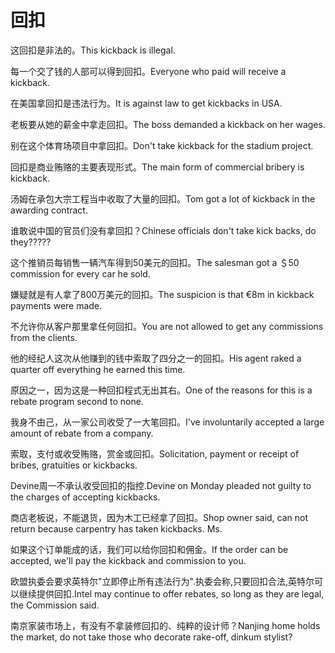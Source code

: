 # 回扣

<p><span class="chinese">这回扣是非法的。</span><span class="english">This kickback is illegal.</span></p>

<p><span class="chinese">每一个交了钱的人部可以得到回扣。</span><span class="english">Everyone who paid will receive a kickback.</span></p>

<p><span class="chinese">在美国拿回扣是违法行为。</span><span class="english">It is against law to get kickbacks in USA.</span></p>

<p><span class="chinese">老板要从她的薪金中拿走回扣。</span><span class="english">The boss demanded a kickback on her wages.</span></p>

<p><span class="chinese">别在这个体育场项目中拿回扣。</span><span class="english">Don't take kickback for the stadium project.</span></p>

<p><span class="chinese">回扣是商业贿赂的主要表现形式。</span><span class="english">The main form of commercial bribery is kickback.</span></p>

<p><span class="chinese">汤姆在承包大宗工程当中收取了大量的回扣。</span><span class="english">Tom got a lot of kickback in the awarding contract.</span></p>

<p><span class="chinese">谁敢说中国的官员们没有拿回扣？</span><span class="english">Chinese officials don't take kick backs, do they?????</span></p>

<p><span class="chinese">这个推销员每销售一辆汽车得到50美元的回扣。</span><span class="english">The salesman got a ＄50 commission for every car he sold.</span></p>

<p><span class="chinese">嫌疑就是有人拿了800万美元的回扣。</span><span class="english">The suspicion is that €8m in kickback payments were made.</span></p>

<p><span class="chinese">不允许你从客户那里拿任何回扣。</span><span class="english">You are not allowed to get any commissions from the clients.</span></p>

<p><span class="chinese">他的经纪人这次从他赚到的钱中索取了四分之一的回扣。</span><span class="english">His agent raked a quarter off everything he earned this time.</span></p>

<p><span class="chinese">原因之一，因为这是一种回扣程式无出其右。</span><span class="english">One of the reasons for this is a rebate program second to none.</span></p>

<p><span class="chinese">我身不由己，从一家公司收受了一大笔回扣。</span><span class="english">I've involuntarily accepted a large amount of rebate from a company.</span></p>

<p><span class="chinese">索取，支付或收受贿赂，赏金或回扣。</span><span class="english">Solicitation, payment or receipt of bribes, gratuities or kickbacks.</span></p>

<p><span class="chinese">Devine周一不承认收受回扣的指控.</span><span class="english">Devine on Monday pleaded not guilty to the charges of accepting kickbacks.</span></p>

<p><span class="chinese">商店老板说，不能退货，因为木工已经拿了回扣。</span><span class="english">Shop owner said, can not return because carpentry has taken kickbacks. Ms.</span></p>

<p><span class="chinese">如果这个订单能成的话，我们可以给你回扣和佣金。</span><span class="english">If the order can be accepted, we'll pay the kickback and commission to you.</span></p>

<p><span class="chinese">欧盟执委会要求英特尔"立即停止所有违法行为".执委会称,只要回扣合法,英特尔可以继续提供回扣.</span><span class="english">Intel may continue to offer rebates, so long as they are legal, the Commission said.</span></p>

<p><span class="chinese">南京家装市场上，有没有不拿装修回扣的、纯粹的设计师？</span><span class="english">Nanjing home holds the market, do not take those who decorate rake-off, dinkum stylist?</span></p>


